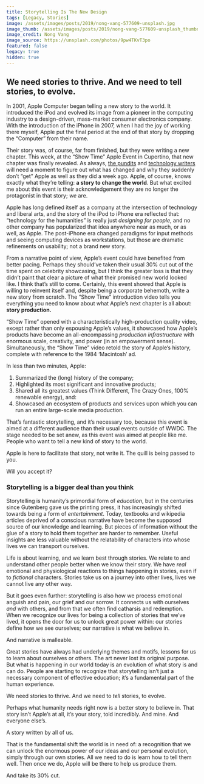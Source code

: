 ```yaml
---
title: Storytelling Is The New Design
tags: [Legacy, Stories]
image: /assets/images/posts/2019/nong-vang-577609-unsplash.jpg
image_thumb: /assets/images/posts/2019/nong-vang-577609-unsplash_thumbnail.jpg
image_credit: Nong Vang
image_source: https://unsplash.com/photos/9pw4TKvT3po
featured: false
legacy: true
hidden: true
---
```


## We need stories to thrive. And we need to tell stories, to evolve.

In 2001, Apple Computer began telling a new story to the world. It introduced the iPod and evolved its image from a pioneer in the computing industry to a design-driven, mass-market consumer electronics company. With the introduction of the iPhone in 2007, when I had the joy of working there myself, Apple put the final period at the end of that story by dropping the “Computer” from their name.

Their story was, of course, far from finished, but they were writing a new chapter. This week, at the “Show Time” Apple Event in Cupertino, that new chapter was finally revealed. As always, [the pundits](https://500ish.com/apple-unveils-the-ifawn-11c00912a686) and [technology writers](https://daringfireball.net/2019/03/show_time_event_thoughts_and_observations) will need a moment to figure out what has changed and why they suddenly don’t “get” Apple as well as they did a week ago. Apple, of course, knows exactly what they’re telling: **a story to change the world**. But what excited me about this event is their acknowledgement they are no longer the protagonist in that story; _we_ are.

Apple has long defined itself as a company at the intersection of technology and liberal arts, and the story of the iPod to iPhone era reflected that: “technology for the humanities” is really just _designing for people_, and no other company has popularized that idea anywhere near as much, or as well, as Apple. The post-iPhone era changed paradigms for input methods and seeing computing devices as workstations, but those are dramatic refinements on usability; not a brand new story.

From a narrative point of view, Apple’s event could have benefited from better pacing. Perhaps they should’ve taken their usual 30% cut out of the time spent on celebrity showcasing, but I think the greater loss is that they didn’t paint that clear a picture of what their promised new world looked like. I think that’s still to come. Certainly, this event showed that Apple is willing to reinvent itself and, despite being a corporate behemoth, write a new story from scratch. The “Show Time” introduction video tells you everything you need to know about what Apple’s next chapter is all about: **story production.**

“Show Time” opened with a characteristically high-production quality video, except rather than only espousing Apple’s values, it showcased how Apple’s products have become an all-encompassing _production infrastructure_ with enormous scale, creativity, and power (in an empowerment sense). Simultaneously, the “Show Time” video retold the story of Apple’s history, complete with reference to the 1984 ‘Macintosh’ ad.

In less than two minutes, Apple:

1. Summarized the (long) history of the company;
2. Highlighted its most significant and innovative products;
3. Shared all its greatest values (Think Different, The Crazy Ones, 100% renewable energy), and:
4. Showcased an ecosystem of products and services upon which you can run an entire large-scale media production.

That’s fantastic storytelling, and it’s necessary too, because this event is aimed at a different audience than their usual events outside of WWDC. The stage needed to be set anew, as this event was aimed at people like me. People who want to tell a new kind of story to the world.

Apple is here to facilitate that story, not write it. The quill is being passed to you.

Will you accept it?

### Storytelling is a bigger deal than you think

Storytelling is humanity’s primordial form of _education_, but in the centuries since Gutenberg gave us the printing press, it has increasingly shifted towards being a form of _entertainment_. Today, textbooks and wikipedia articles deprived of a conscious narrative have become the supposed source of our knowledge and learning. But pieces of information without the glue of a story to hold them together are harder to remember. Useful insights are less valuable without the relatability of characters into whose lives we can transport ourselves.

Life is about learning, and we learn best through stories. We relate to and understand other people better when we know their story. We have _real_ emotional and physiological reactions to things happening in stories, even if to _fictional_ characters. Stories take us on a journey into other lives, lives we cannot live any other way.

But it goes even further: storytelling is also how we process emotional anguish and pain, our grief and our sorrow. It connects us with ourselves _and_ with others, and from that we often find catharsis and redemption. When we recognize our lives for being a collection of stories that we’ve lived, it opens the door for us to unlock great power within: our stories define how we see ourselves; our narrative is what we believe in.

And narrative is malleable.

Great stories have always had underlying themes and motifs, lessons for us to learn about ourselves or others. The art never lost its original purpose. But what is happening in our world today is an evolution of what story is and can do. People are starting to recognize that storytelling isn’t just a necessary component of effective education; it’s a fundamental part of the human experience.

We need stories to thrive. And we need to _tell_ stories, to evolve.

Perhaps what humanity needs right now is a better story to believe in. That story isn’t Apple’s at all, it’s your story, told incredibly. And mine. And everyone else’s.

A story written by all of us.

That is the fundamental shift the world is in need of: a recognition that we can unlock the enormous power of our ideas and our personal evolution, simply through our own stories. All we need to do is learn how to tell them well. Then once we do, Apple will be there to help us produce them.

And take its 30% cut.
